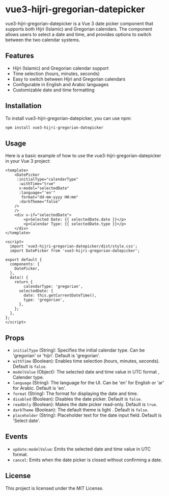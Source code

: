 
# vue3-hijri-gregorian-datepicker

vue3-hijri-gregorian-datepicker is a Vue 3 date picker component that supports both Hijri (Islamic) and Gregorian calendars. The component allows users to select a date and time, and provides options to switch between the two calendar systems.

## Features

- Hijri (Islamic) and Gregorian calendar support
- Time selection (hours, minutes, seconds)
- Easy to switch between Hijri and Gregorian calendars
- Configurable in English and Arabic languages
- Customizable date and time formatting

## Installation

To install vue3-hijri-gregorian-datepicker, you can use npm:

```bash
npm install vue3-hijri-gregorian-datepicker
```

## Usage

Here is a basic example of how to use the vue3-hijri-gregorian-datepicker in your Vue 3 project:

```vue
<template>
    <DatePicker 
     :initialType="calendarType" 
      :withTime="true" 
      v-model="selectedDate" 
      :language="'en'" 
       format="dd-mm-yyyy HH:mm"
      :darkTheme="false"
    />
    />
    <div v-if="selectedDate">
        <p>Selected Date: {{ selectedDate.date }}</p>
        <p>Calendar Type: {{ selectedDate.type }}</p>
    </div>
</template>

<script>
  import 'vue3-hijri-gregorian-datepicker/dist/style.css';
  import DatePicker from 'vue3-hijri-gregorian-datepicker';

export default {
  components: {
    DatePicker,
  },
  data() {
    return {
        calendarType: 'gregorian',
      selectedDate: {
        date: this.getCurrentDateTime(),
        type: 'gregorian',
      },
    };
  },
};
</script>

```

## Props

- `initialType` (String): Specifies the initial calendar type. Can be 'gregorian' or 'hijri'. Default is 'gregorian'.
- `withTime` (Boolean): Enables time selection (hours, minutes, seconds). Default is `false`.
- `modelValue` (Object): The selected date and time value in UTC format , Calender type.
- `language` (String): The language for the UI. Can be 'en' for English or 'ar' for Arabic. Default is 'en'.
- `format` (String): The format for displaying the date and time.
- `disabled` (Boolean): Disables the date picker. Default is `false`.
- `readOnly` (Boolean): Makes the date picker read-only. Default is `true`.
- `darkTheme` (Boolean): The default theme is light . Default is `false`.
- `placeholder` (String): Placeholder text for the date input field. Default is 'Select date'.
## Events

- `update:modelValue`: Emits the selected date and time value in UTC format.
- `cancel`: Emits when the date picker is closed without confirming a date.

## License

This project is licensed under the MIT License.

